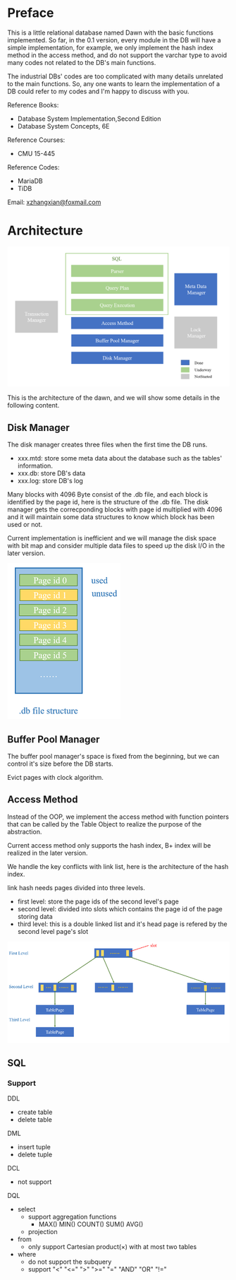 # Preface

This is a little relational database named Dawn with the basic functions implemented. So far, in the 0.1 version, every module in the DB will have a simple implementation, for example, we only implement the hash index method in the access method, and do not support the varchar type to avoid many codes not related to the DB's main functions.

The industrial DBs' codes are too complicated with many details unrelated to the main functions. So, any one wants to learn the implementation of a DB could refer to my codes and I'm happy to discuss with you.

Reference Books:
- Database System Implementation,Second Edition
- Database System Concepts, 6E

Reference Courses:
- CMU 15-445

Reference Codes:
- MariaDB
- TiDB

Email: xzhangxian@foxmail.com

# Architecture

![Architecture](picture/architecture.png "Architecture")

This is the architecture of the dawn, and we will show some details in the following content.

## Disk Manager

The disk manager creates three files when the first time the DB runs.

- xxx.mtd: store some meta data about the database such as the tables' information.
- xxx.db: store DB's data
- xxx.log: store DB's log

Many blocks with 4096 Byte consist of the .db file, and each block is identified by the page id, here is the structure of the .db file. The disk manager gets the correcponding blocks with page id multiplied with 4096 and it will maintain some data structures to know which block has been used or not.

Current implementation is inefficient and we will manage the disk space with bit map and consider multiple data files to speed up the disk I/O in the later version.

![.db structure](picture/dot_db_structure.png ".db structure")

## Buffer Pool Manager

The buffer pool manager's space is fixed from the beginning, but we can control it's size before the DB starts.

Evict pages with clock algorithm.

## Access Method

Instead of the OOP, we implement the access method with function pointers that can be called by the Table Object to realize the purpose of the abstraction.

Current access method only supports the hash index, B+ index will be realized in the later version.

We handle the key conflicts with link list, here is the architecture of the hash index.

link hash needs pages divided into three levels.
- first level: store the page ids of the second level's page
- second level: divided into slots which contains the page id of the page storing data
- third level: this is a double linked list and it's head page is refered by the second level page's slot

![link_hash_index](picture/link_hash_index.png "link_hash_index")

## SQL

### Support

DDL
- create table
- delete table

DML
- insert tuple
- delete tuple

DCL
- not support

DQL
- select
  - support aggregation functions
    - MAX() MIN() COUNT() SUM() AVG()
  - projection
- from
  - only support Cartesian product(×) with at most two tables
- where
  - do not support the subquery
  - support "<" "<=" ">" ">=" "=" "AND" "OR" "!="